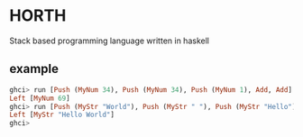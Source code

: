 # HORTH

Stack based programming language written in haskell


## example
```haskell
ghci> run [Push (MyNum 34), Push (MyNum 34), Push (MyNum 1), Add, Add]
Left [MyNum 69]
ghci> run [Push (MyStr "World"), Push (MyStr " "), Push (MyStr "Hello"), Add, Add]
Left [MyStr "Hello World"]
ghci> 
```
